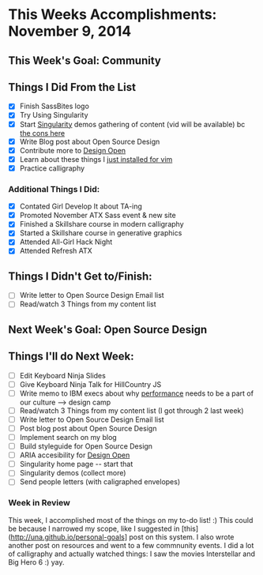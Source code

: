 # This Weeks Accomplishments: November 9, 2014

## This Week's Goal: Community

## Things I Did From the List
- [x] Finish SassBites logo
- [x] Try Using Singularity
- [x] Start [Singularity](https://www.youtube.com/watch?v=f7rw3MZS-OU) demos gathering of content (vid will be available) bc [the cons here](http://web-design-weekly.com/2014/04/06/grid-frameworks-sass/)
- [x] Write Blog post about Open Source Design
- [x] Contribute more to [Design Open](http://designopen.org/)
- [x] Learn about these things I [just installed for vim](https://github.com/spf13/spf13-vim)
- [x] Practice calligraphy

### Additional Things I Did:
- [x] Contated Girl Develop It about TA-ing
- [x] Promoted November ATX Sass event & new site
- [x] Finished a Skillshare course in modern calligraphy
- [x] Started a Skillshare course in generative graphics
- [x] Attended All-Girl Hack Night
- [x] Attended Refresh ATX

## Things I Didn't Get to/Finish:
- [ ] Write letter to Open Source Design Email list
- [ ] Read/watch 3 Things from my content list

## Next Week's Goal: Open Source Design

## Things I'll do Next Week:
- [ ] Edit Keyboard Ninja Slides
- [ ] Give Keyboard Ninja Talk for HillCountry JS
- [ ] Write memo to IBM execs about why [performance](https://www.youtube.com/watch?feature=youtu.be&v=RtpVZ5OzJlc&app=desktop) needs to be a part of our culture --> design camp
- [ ] Read/watch 3 Things from my content list (I got through 2 last week)
- [ ] Write letter to Open Source Design Email list
- [ ] Post blog post about Open Source Design
- [ ] Implement search on my blog
- [ ] Build styleguide for Open Source Design
- [ ] ARIA accesibility for [Design Open](http://designopen.org)
- [ ] Singularity home page -- start that
- [ ] Singularity demos (collect more)
- [ ] Send people letters (with caligraphed envelopes)

### Week in Review
This week, I accomplished most of the things on my to-do list! :) This could be because I narrowed my scope, like I suggested in [this](http://una.github.io/personal-goals] post on this system. I also wrote another post on resources and went to a few commnunity events. I did a lot of calligraphy and actually watched things: I saw the movies Interstellar and Big Hero 6 :) yay. 
